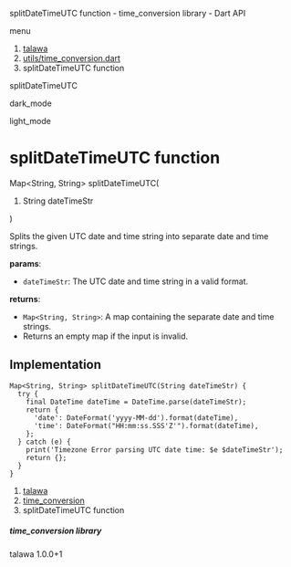 




splitDateTimeUTC function - time\_conversion library - Dart API







menu

1. [talawa](../index.html)
2. [utils/time\_conversion.dart](../utils_time_conversion/utils_time_conversion-library.html)
3. splitDateTimeUTC function

splitDateTimeUTC


dark\_mode

light\_mode




# splitDateTimeUTC function


Map<String, String>
splitDateTimeUTC(

1. String dateTimeStr

)

Splits the given UTC date and time string into separate date and time strings.

**params**:

* `dateTimeStr`: The UTC date and time string in a valid format.

**returns**:

* `Map<String, String>`: A map containing the separate date and time strings.
* Returns an empty map if the input is invalid.

## Implementation

```
Map<String, String> splitDateTimeUTC(String dateTimeStr) {
  try {
    final DateTime dateTime = DateTime.parse(dateTimeStr);
    return {
      'date': DateFormat('yyyy-MM-dd').format(dateTime),
      'time': DateFormat("HH:mm:ss.SSS'Z'").format(dateTime),
    };
  } catch (e) {
    print('Timezone Error parsing UTC date time: $e $dateTimeStr');
    return {};
  }
}
```

 


1. [talawa](../index.html)
2. [time\_conversion](../utils_time_conversion/utils_time_conversion-library.html)
3. splitDateTimeUTC function

##### time\_conversion library





talawa
1.0.0+1






